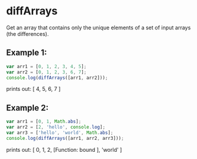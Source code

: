 # diffArrays
Get an array that contains only the unique elements of a set of input arrays (the differences).

## Example 1:
```javascript
var arr1 = [0, 1, 2, 3, 4, 5];
var arr2 = [0, 1, 2, 3, 6, 7];
console.log(diffArrays([arr1, arr2]));
```
prints out: [ 4, 5, 6, 7 ]

## Example 2:
``` javascript
var arr1 = [0, 1, Math.abs];
var arr2 = [2, 'hello', console.log];
var arr3 = ['hello', 'world', Math.abs];
console.log(diffArrays([arr1, arr2, arr3]));
```
prints out: [ 0, 1, 2, [Function: bound ], 'world' ]
